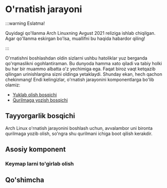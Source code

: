 # O'rnatish jarayoni

:::warning Eslatma!

Quyidagi qo'llanma Arch Linuxning Avgust 2021 reliziga ishlab chiqilgan. Agar
qo'llanma eskirgan bo'lsa, muallifni bu haqida habardor qiling!

:::

O'rnatishni boshlashdan oldin sizlarni ushbu hatoliklar yuz berganda
qo'rqmaslikni ogohlantiraman. Bu dunyoda hamma xato qiladi va tabiy holki bu har
bir muammo albatta o'z yechimiga ega. Faqat biroz vaqt ketqazib qilingan
urinishlargina sizni oldinga yetaklaydi. Shunday ekan, hech qachon chekinmang!
Endi kelingizlar, o'rnatish jarayonini komponentlarga bo'lib olamiz:

- [Yuklab olish bosqichi](./yuklab-olish.md)
- [Qurilmaga yozish bosqichi](./qurilmaga-yozish.md)

## Tayyorgarlik bosqichi

Arch Linux o'rnatish jarayonini boshlash uchun, avvalambor uni bironta qurilmaga
yozib olish, so'ngra shu qurilmani ichiga boot qilish kerakdir.



## Asosiy komponent

### Keymap larni to'girlab olish

## Qo'shimcha
